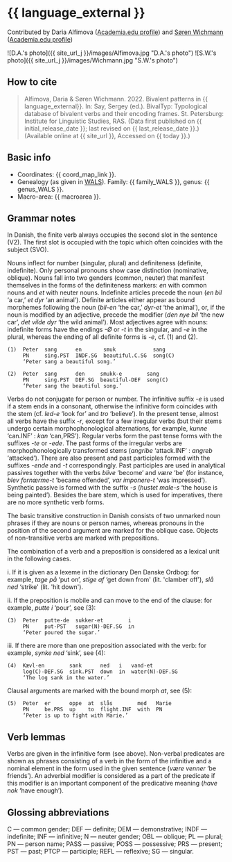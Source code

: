 # {{ language_external }}
Contributed by Daria Alfimova ([Academia.edu profile](https://spbu.academia.edu/DariaAlfimova)) and [Søren Wichmann](https://soerenwichmann.com/) ([Academia.edu profile](https://leidenuni.academia.edu/S%C3%B8renWichmann))

![D.A.'s photo]({{ site_url_j }}/images/Alfimova.jpg "D.A.'s photo") ![S.W.'s photo]({{ site_url_j }}/images/Wichmann.jpg "S.W.'s photo")

## How to cite
> Alfimova, Daria & Søren Wichmann. 2022. Bivalent patterns in {{ language_external}}. 
> In: Say, Sergey (ed.). BivalTyp: Typological database of bivalent verbs and their encoding frames. 
> St. Petersburg: Institute for Linguistic Studies, RAS. 
> (Data first published on {{ initial_release_date }}; 
> last revised on {{ last_release_date }}.) (Available online at {{ site_url }}, 
> Accessed on {{ today }}.)

## Basic info
- Coordinates: {{ coord_map_link }}.
- Genealogy (as given in [WALS](https://wals.info/)). Family: {{ family_WALS }}, genus: {{ genus_WALS }}.
- Macro-area: {{ macroarea }}.

## Grammar notes

In Danish, the finite verb always occupies the second slot in the sentence (V2). The first slot is occupied with the topic which often coincides with the subject (SVO).

Nouns inflect for number (singular, plural) and definiteness (definite, indefinite). Only personal pronouns show case distinction (nominative, oblique). Nouns fall into two genders (common, neuter) that manifest themselves in the forms of the definiteness markers: *en* with common nouns and *et* with neuter nouns. Indefinite articles precede the noun (*en bil* ‘a car,’ *et dyr* ‘an animal’). Definite articles either appear as bound morphemes following the noun (*bil-en* ‘the car,’ *dyr-et* ‘the animal’), or, if the noun is modified by an adjective, precede the modifier (*den nye bil* ‘the new car’, *det vilde dyr* ‘the wild animal’). Most adjectives agree with nouns: indefinite forms have the endings *-Ø* or *-t* in the singular, and *-e* in the plural, whereas the ending of all definite forms is *-e*, cf. (1) and (2).

```
(1)  Peter  sang      en       smuk            sang
     PN     sing.PST  INDF.SG  beautiful.C.SG  song(C)
     ‘Peter sang a beautiful song.’

(2)  Peter  sang      den     smukk-e        sang
     PN     sing.PST  DEF.SG  beautiful-DEF  song(C)
     ‘Peter sang the beautiful song.’

```

Verbs do not conjugate for person or number. The infinitive suffix *-e* is used if a stem ends in a consonant, otherwise the infinitive form coincides with the stem (cf. *led-e* ‘look for’ and *tro* ‘believe’). In the present tense, almost all verbs have the suffix *-r*, except for a few irregular verbs (but their stems undergo certain morphophonological alternations, for example, *kunne* ‘can.INF’ : *kan* ‘can,PRS’). Regular verbs form the past tense forms with the suffixes *-te* or *-ede*. The past forms of the irregular verbs are morphophonologically transformed stems (*angribe* ‘attack.INF’ : *angreb* ‘attacked’). There are also present and past participles formed with the suffixes *-ende* and *-t* correspondingly. Past participles are used in analytical passives together with the verbs *blive* ‘become’ and *være* ‘be’ (for instance, *blev fornærme-t* ‘became offended’, *var imponere-t* ‘was impressed’). Synthetic passive is formed with the suffix *-s* (*hustet male-s* ‘the house is being painted’). Besides the bare stem, which is used for imperatives, there are no more synthetic verb forms. 

The basic transitive construction in Danish consists of two unmarked noun phrases if they are nouns or person names, whereas pronouns in the position of the second argument are marked for the oblique case. Objects of non-transitive verbs are marked with prepositions. 

The combination of a verb and a preposition is considered as a lexical unit in the following cases.

i.	If it is given as a lexeme in the dictionary Den Danske Ordbog: for example, *tage på* ‘put on’, *stige af* ‘get down from' (lit. 'clamber off'), *slå ned* ‘strike' (lit. 'hit down').

ii.	If the preposition is mobile and can move to the end of the clause: for example, *putte i* ‘pour’, see (3):

```
(3)  Peter  putte-de  sukker-et        i
     PN     put-PST   sugar(N)-DEF.SG  in
     ‘Peter poured the sugar.’

```

iii.	If there are more than one preposition associated with the verb: for example, *synke ned* ‘sink’, see (4):

```
(4)  Kævl-en        sank      ned   i   vand-et
     log(C)-DEF.SG  sink.PST  down  in  water(N)-DEF.SG
     ‘The log sank in the water.’

```

Clausal arguments are marked with the bound morph *at*, see (5):

```
(5)  Peter  er      oppe  at  slås        med   Marie
     PN     be.PRS  up    to  flight.INF  with  PN
     ‘Peter is up to fight with Marie.’

```

## Verb lemmas

Verbs are given in the infinitive form (see above). Non-verbal predicates are shown as phrases consisting of a verb in the form of the infinitive and a nominal element in the form used in the given sentence (*være venner* ‘be friends’). An adverbial modifier is considered as a part of the predicate if this modifier is an important component of the predicative meaning (*have nok* ‘have enough’).

## Glossing abbreviations

C — common gender; DEF — definite; DEM — demonstrative; INDF — indefinite; INF — infinitive; N — neuter gender; OBL — oblique; PL — plural; PN — person name; PASS — passive; POSS — possessive; PRS — present; PST — past; PTCP — participle; REFL — reflexive; SG — singular. 
